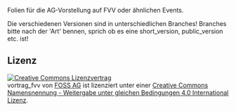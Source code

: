 Folien für die AG-Vorstellung auf FVV oder ähnlichen Events.

Die verschiedenen Versionen sind in unterschiedlichen Branches! Branches bitte nach der 'Art' bennen, sprich ob es eine short_version, public_version etc. ist!

## Lizenz
<a rel="license" href="http://creativecommons.org/licenses/by-sa/4.0/"><img alt="Creative Commons Lizenzvertrag" style="border-width:0" src="https://i.creativecommons.org/l/by-sa/4.0/88x31.png" /></a><br /><span xmlns:dct="http://purl.org/dc/terms/" property="dct:title">vortrag_fvv</span> von <a xmlns:cc="http://creativecommons.org/ns#" href="https://foss-ag.de" property="cc:attributionName" rel="cc:attributionURL">FOSS AG</a> ist lizenziert unter einer <a rel="license" href="http://creativecommons.org/licenses/by-sa/4.0/">Creative Commons Namensnennung - Weitergabe unter gleichen Bedingungen 4.0 International Lizenz</a>.
